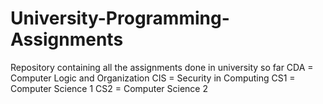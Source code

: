 # University-Programming-Assignments
Repository containing all the assignments done in university so far
CDA = Computer Logic and Organization
CIS = Security in Computing
CS1 = Computer Science 1
CS2 = Computer Science 2
